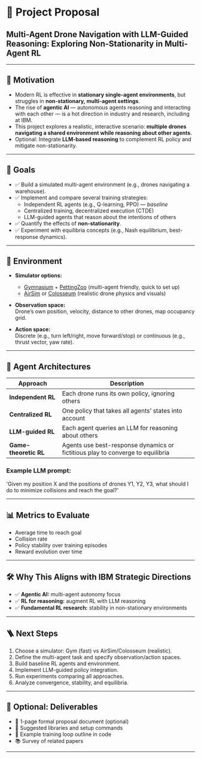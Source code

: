 # 📄 Project Proposal  
## **Multi-Agent Drone Navigation with LLM-Guided Reasoning: Exploring Non-Stationarity in Multi-Agent RL**

---

## 🎯 Motivation
- Modern RL is effective in **stationary single-agent environments**, but struggles in **non-stationary, multi-agent settings**.  
- The rise of **agentic AI** — autonomous agents reasoning and interacting with each other — is a hot direction in industry and research, including at IBM.  
- This project explores a realistic, interactive scenario: **multiple drones navigating a shared environment while reasoning about other agents.**
- Optional: Integrate **LLM-based reasoning** to complement RL policy and mitigate non-stationarity.

---

## 🧩 Goals
- ✅ Build a simulated multi-agent environment (e.g., drones navigating a warehouse).  
- ✅ Implement and compare several training strategies:
  - Independent RL agents (e.g., Q-learning, PPO) — *baseline*
  - Centralized training, decentralized execution (CTDE)
  - LLM-guided agents that reason about the intentions of others  
- ✅ Quantify the effects of **non-stationarity**.  
- ✅ Experiment with equilibria concepts (e.g., Nash equilibrium, best-response dynamics).

---

## 🔷 Environment
- **Simulator options:**
  - [Gymnasium](https://gymnasium.farama.org/) + [PettingZoo](https://pettingzoo.farama.org/) (multi-agent friendly, quick to set up)  
  - [AirSim](https://microsoft.github.io/AirSim/) or [Colosseum](https://github.com/CodexLabsLLC/Colosseum) (realistic drone physics and visuals)

- **Observation space:**  
  Drone’s own position, velocity, distance to other drones, map occupancy grid.

- **Action space:**  
  Discrete (e.g., turn left/right, move forward/stop) or continuous (e.g., thrust vector, yaw rate).

---

## 🧠 Agent Architectures

| Approach              | Description |
|-----------------------|-------------|
| **Independent RL**    | Each drone runs its own policy, ignoring others |
| **Centralized RL**    | One policy that takes all agents’ states into account |
| **LLM-guided RL**     | Each agent queries an LLM for reasoning about others |
| **Game-theoretic RL** | Agents use best-response dynamics or fictitious play to converge to equilibria |

### Example LLM prompt:
 'Given my position X and the positions of drones Y1, Y2, Y3, what should I do to minimize collisions and reach the goal?'

---

## 📊 Metrics to Evaluate
- Average time to reach goal  
- Collision rate  
- Policy stability over training episodes  
- Reward evolution over time

---

## 🛠️ Why This Aligns with IBM Strategic Directions
- ✅ **Agentic AI:** multi-agent autonomy focus  
- ✅ **RL for reasoning:** augment RL with LLM reasoning  
- ✅ **Fundamental RL research:** stability in non-stationary environments  

---

## 🪜 Next Steps
1. Choose a simulator: Gym (fast) vs AirSim/Colosseum (realistic).  
2. Define the multi-agent task and specify observation/action spaces.  
3. Build baseline RL agents and environment.  
4. Implement LLM-guided policy integration.  
5. Run experiments comparing all approaches.  
6. Analyze convergence, stability, and equilibria.

---

## 🔗 Optional: Deliverables
- 📄 1-page formal proposal document (optional)  
- 🧰 Suggested libraries and setup commands  
- 📝 Example training loop outline in code  
- 📚 Survey of related papers

---
